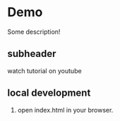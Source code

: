 # Demo

Some description!

## subheader

watch tutorial on youtube

## local development

1. open index.html in your browser.
